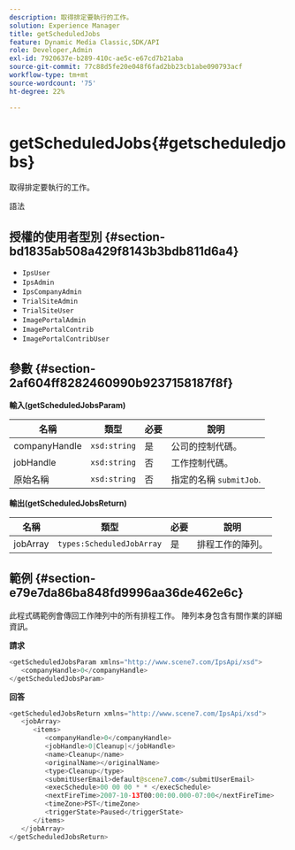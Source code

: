 ```yaml
---
description: 取得排定要執行的工作。
solution: Experience Manager
title: getScheduledJobs
feature: Dynamic Media Classic,SDK/API
role: Developer,Admin
exl-id: 7920637e-b289-410c-ae5c-e67cd7b21aba
source-git-commit: 77c88d5fe20e048f6fad2bb23cb1abe090793acf
workflow-type: tm+mt
source-wordcount: '75'
ht-degree: 22%

---
```


# getScheduledJobs{#getscheduledjobs}

取得排定要執行的工作。

語法

## 授權的使用者型別 {#section-bd1835ab508a429f8143b3bdb811d6a4}

* `IpsUser`
* `IpsAdmin`
* `IpsCompanyAdmin`
* `TrialSiteAdmin`
* `TrialSiteUser`
* `ImagePortalAdmin`
* `ImagePortalContrib`
* `ImagePortalContribUser`

## 參數 {#section-2af604ff8282460990b9237158187f8f}

**輸入(getScheduledJobsParam)**

| 名稱 | 類型 | 必要 | 說明 |
|---|---|---|---|
| companyHandle | `xsd:string` | 是 | 公司的控制代碼。 |
| jobHandle | `xsd:string` | 否 | 工作控制代碼。 |
| 原始名稱 | `xsd:string` | 否 | 指定的名稱 `submitJob`. |

**輸出(getScheduledJobsReturn)**

| 名稱 | 類型 | 必要 | 說明 |
|---|---|---|---|
| jobArray | `types:ScheduledJobArray` | 是 | 排程工作的陣列。 |

## 範例 {#section-e79e7da86ba848fd9996aa36de462e6c}

此程式碼範例會傳回工作陣列中的所有排程工作。 陣列本身包含有關作業的詳細資訊。

**請求**

```java
<getScheduledJobsParam xmlns="http://www.scene7.com/IpsApi/xsd">
   <companyHandle>0</companyHandle>
</getScheduledJobsParam>
```

**回答**

```java
<getScheduledJobsReturn xmlns="http://www.scene7.com/IpsApi/xsd">
   <jobArray>
      <items>
         <companyHandle>0</companyHandle>
         <jobHandle>0|Cleanup|</jobHandle>
         <name>Cleanup</name>
         <originalName></originalName>
         <type>Cleanup</type>
         <submitUserEmail>default@scene7.com</submitUserEmail>
         <execSchedule>00 00 00 * * </execSchedule>
         <nextFireTime>2007-10-13T00:00:00.000-07:00</nextFireTime>
         <timeZone>PST</timeZone>
         <triggerState>Paused</triggerState>
      </items>
   </jobArray>
</getScheduledJobsReturn>
```
